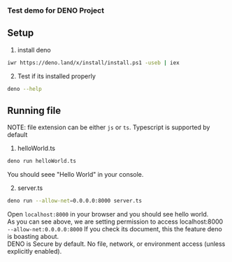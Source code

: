 ### Test demo for DENO Project

## Setup

1. install deno

```bash
iwr https://deno.land/x/install/install.ps1 -useb | iex

```

2. Test if its installed properly

```bash
deno --help
```

## Running file

NOTE: file extension can be either `js` or `ts`. Typescript is supported by default

1. helloWorld.ts

```bash
deno run helloWorld.ts
```

You should seee "Hello World" in your console.

2. server.ts

```bash
deno run --allow-net=0.0.0.0:8000 server.ts
```

Open `localhost:8000` in your browser and you should see hello world.  
As you can see above, we are setting permission to access localhost:8000 `--allow-net:0.0.0.0:8000`
If you check its document, this the feature deno is boasting about.  
DENO is Secure by default. No file, network, or environment access (unless explicitly enabled).
